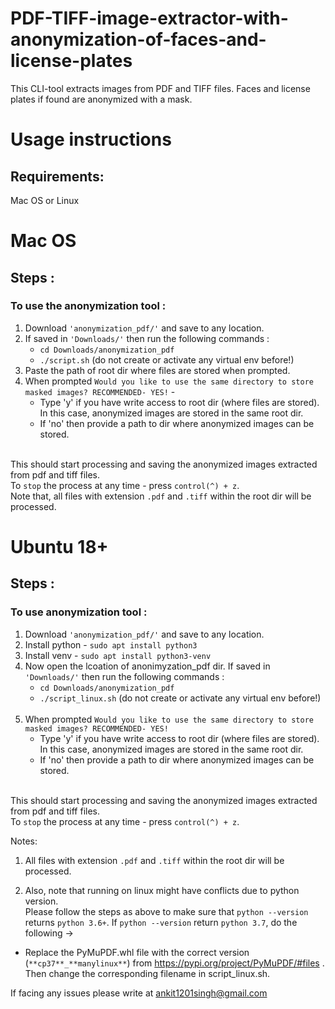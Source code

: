 # PDF-TIFF-image-extractor-with-anonymization-of-faces-and-license-plates
This CLI-tool extracts images from PDF and TIFF files. Faces and license plates if found are anonymized with a mask.



# Usage instructions

## Requirements:
Mac OS or Linux 

# Mac OS
## Steps :
### To use the anonymization tool :

1. Download `'anonymization_pdf/'` and save to any location.
2. If saved in `'Downloads/'` then run the following commands :
    * `cd Downloads/anonymization_pdf`
    *  `./script.sh` (do not create or activate any virtual env before!)
3. Paste the path of root dir where files are stored when prompted.
4. When prompted `Would you like to use the same directory to store masked images? RECOMMENDED- YES!` - 
    * Type 'y' if you have write access to root dir (where files are stored). In this case, anonymized images are stored in the same root dir.
    * If 'no' then provide a path to dir where anonymized images can be stored.
    <br>
This should start processing and saving the anonymized images extracted from pdf and tiff files. 
<br>
To `stop` the process at any time - press `control(^) + z`. 
<br>
Note that, all files with extension `.pdf` and `.tiff` within the root dir will be processed.<br>


# Ubuntu 18+

## Steps :
### To use anonymization tool :
1. Download `'anonymization_pdf/'` and save to any location.
2. Install python - `sudo apt install python3`
3. Install venv - `sudo apt install python3-venv`
4. Now open the lcoation of anonimyzation_pdf dir. If saved in `'Downloads/'` then run the following commands :
    * `cd Downloads/anonymization_pdf`
    *  `./script_linux.sh` (do not create or activate any virtual env before!)
    <br>
5. When prompted `Would you like to use the same directory to store masked images? RECOMMENDED- YES!` 
    * Type 'y' if you have write access to root dir (where files are stored). In this case, anonymized images are stored in the same root dir.
    * If 'no' then provide a path to dir where anonymized images can be stored.
    <br> 
This should start processing and saving the anonymized images extracted from pdf and tiff files. 
<br>
To `stop` the process at any time - press `control(^) + z`. 
<br>

Notes:
1. All files with extension `.pdf` and `.tiff` within the root dir will be processed.<br>

2. Also, note that running on linux might have conflicts due to python version. <br>
Please follow the steps as above to make sure that `python --version` returns `python 3.6+`.
If `python --version` return `python 3.7`, do the following ->
* Replace the PyMuPDF.whl file with the correct version (`**cp37**_**manylinux**`) from https://pypi.org/project/PyMuPDF/#files . Then change the corresponding filename in script_linux.sh. 

If facing any issues please write at ankit1201singh@gmail.com
